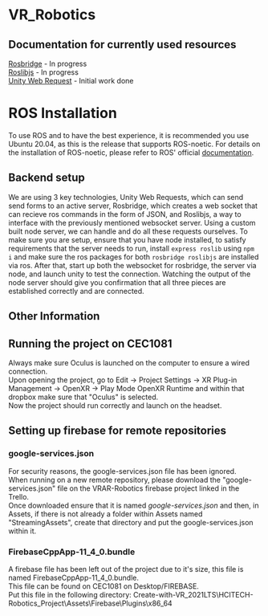 # VR_Robotics

## Documentation for currently used resources
[Rosbridge](http://wiki.ros.org/rosbridge_suite) - In progress <br />
[Roslibjs](wiki.ros.org/roslibjs/Tutorials/BasicRosFunctionality) - In progress <br />
[Unity Web Request](https://docs.unity3d.com/Manual/UnityWebRequest-HLAPI.html) - Initial work done <br />

# ROS Installation
To use ROS and to have the best experience, it is recommended you use Ubuntu 20.04, as this is the release that supports ROS-noetic.
For details on the installation of ROS-noetic, please refer to ROS' official [documentation](http://wiki.ros.org/Installation/Ubuntu).
## Backend setup
We are using 3 key technologies, Unity Web Requests, which can send send forms to an active server, Rosbridge, which creates a web socket that can recieve ros commands in the form of JSON, and Roslibjs, a way to 
interface with the previously mentioned websocket server. Using a custom built node server, we can handle and do all these requests ourselves. To make sure you are setup, ensure that you have node installed, to satisfy requirements
that the server needs to run, install ```express roslib``` using ```npm i``` and make sure the ros packages for both ```rosbridge roslibjs``` are installed via ros. After that, start up both the websocket for rosbridge, the server 
via node, and launch unity to test the connection. Watching the output of the node server should give you confirmation that all three pieces are established correctly and are connected.

## Other Information

## Running the project on CEC1081
Always make sure Oculus is launched on the computer to ensure a wired connection. <br />
Upon opening the project, go to Edit -> Project Settings -> XR Plug-in Management -> OpenXR -> Play Mode OpenXR Runtime and within that dropbox make sure that "Oculus" is selected. <br />
Now the project should run correctly and launch on the headset.

## Setting up firebase for remote repositories
### google-services.json
For security reasons, the google-services.json file has been ignored. <br />
When running on a new remote repository, please download the "google-services.json" file on the VRAR-Robotics firebase project linked in the Trello. <br />
Once downloaded ensure that it is named <i>google-services.json</i> and then, in Assets, if there is not already a folder within Assets named "StreamingAssets", create that directory and put the google-services.json within it. <br />
### FirebaseCppApp-11_4_0.bundle
A firebase file has been left out of the project due to it's size, this file is named FirebaseCppApp-11_4_0.bundle. <br />
This file can be found on CEC1081 on Desktop/FIREBASE. <br />
Put this file in the following directory: Create-with-VR_2021LTS\HCITECH-Robotics_Project\Assets\Firebase\Plugins\x86_64 <br />
